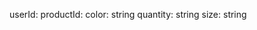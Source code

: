 <!-- userId:
carts: [
  {
    productId: string,
    quantity: number,
    color: string,
    size: string,
  },
   {
    productId: string,
    quantity: number,
    color: string,
    size: string,
  },
   {
    productId: string,
    quantity: number,
    color: string,
    size: string,
  },
   {
    productId: string,
    quantity: number,
    color: string,
    size: string,
  },
] -->

userId:
productId:
color: string
quantity: string
size: string